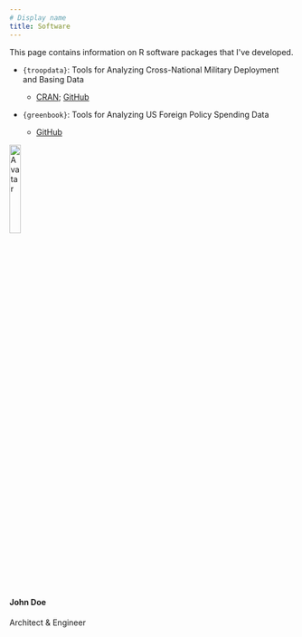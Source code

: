 ```yaml
---
# Display name
title: Software
---
```




This page contains information on R software packages that I've developed.


- `{troopdata}`: Tools for Analyzing Cross-National Military Deployment and Basing Data
  - [CRAN](https://cran.r-project.org/package=troopdata); [GitHub](https://github.com/meflynn/troopdata)
  
- `{greenbook}`: Tools for Analyzing US Foreign Policy Spending Data
  - [GitHub](https://github.com/meflynn/greenbook) 
  
<div class="card">
  <img src="/media/hex-logo.png" alt="Avatar" style="width:20%">
  <div class="container">
    <h4><b>John Doe</b></h4>
    <p>Architect & Engineer</p>
  </div>
</div>
  
